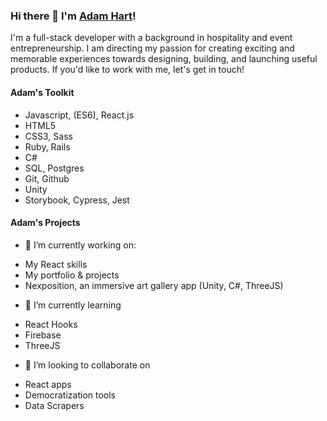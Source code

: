 ### Hi there 👋 I'm [Adam Hart](http://www.adamhart.ca)!

I'm a full-stack developer with a background in hospitality and event entrepreneurship. I am directing my passion for creating exciting and memorable experiences towards designing, building, and launching useful products. If you'd like to work with me, let's get in touch!

<!-- ![Oregon_Surf](https://itsbiacaixeta.files.wordpress.com/2021/05/b9-2-1.jpg?w=2800&h= ) -->

#### Adam's Toolkit
* Javascript, (ES6), React.js
* HTML5
* CSS3, Sass
* Ruby, Rails
* C#
* SQL, Postgres
* Git, Github
* Unity
* Storybook, Cypress, Jest

#### Adam's Projects
- 🔭 I’m currently working on:
* My React skills
* My portfolio & projects
* Nexposition, an immersive art gallery app (Unity, C#, ThreeJS)
- 🌱 I’m currently learning 
* React Hooks
* Firebase
* ThreeJS
- 👯 I’m looking to collaborate on
* React apps
* Democratization tools
* Data Scrapers


<!--
**AdamHHart/AdamHHart** is a ✨ _special_ ✨ repository because its `README.md` (this file) appears on your GitHub profile.

Here are some ideas to get you started:

- 🔭 I’m currently working on ...
- 🌱 I’m currently learning ...
- 👯 I’m looking to collaborate on ...
- 🤔 I’m looking for help with ...
- 💬 Ask me about ...
- 📫 How to reach me: ...
- 😄 Pronouns: ...
- ⚡ Fun fact: ...
-->
